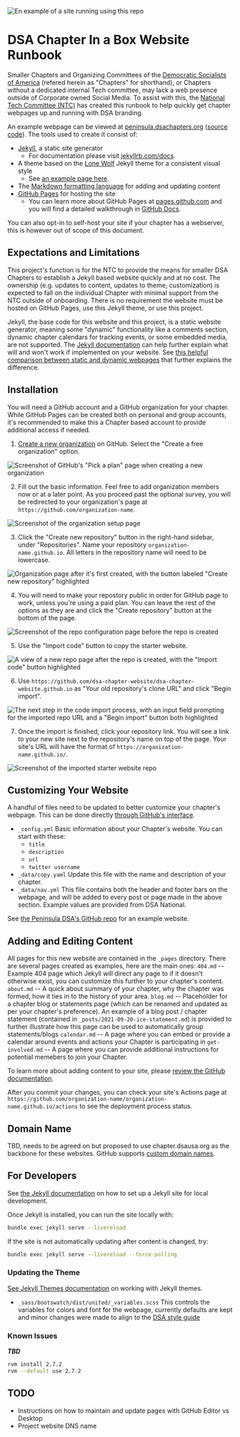 ![En example of a site running using this repo](readme-assets/thumbnail.png)

# DSA Chapter In a Box Website Runbook


Smaller Chapters and Organizing Committees of the [Democratic Socialists of America](https://www.dsausa.org/) (refered herein as "Chapters" for shorthand), or Chapters without a dedicated internal Tech committee, may lack a web presence outside of Corporate owned Social Media. To assist with this, the [National Tech Committee (NTC)](https://tech.dsausa.org/) has created this runbook to help quickly get chapter webpages up and running with DSA branding.

An example webpage can be viewed at [peninsula.dsachapters.org](https://peninsula.dsachapters.org/) ([source code](https://github.com/peninsuladsa-ntc/peninsuladsa-ntc.github.io)). The tools used to create it consist of:

- [Jekyll](https://jekyllrb.com/), a static site generator
    - For documentation please visit [jekyllrb.com/docs](https://jekyllrb.com/docs).
- A theme based on the [Lone Wolf](https://github.com/manid2/lone-wolf-theme) Jekyll theme for a consistent visual style
    - See [an example page here](https://manid2.github.io/lone-wolf-theme/).
- The [Markdown formatting language](https://daringfireball.net/projects/markdown/basics) for adding and updating content
- [GitHub Pages](https://docs.github.com/en/pages) for hosting the site
    - You can learn more about GitHub Pages at [pages.github.com](https://pages.github.com/) and you will find a detailed walkthrough in [GitHub Docs](https://docs.github.com/en/pages).

You can also opt-in to self-host your site if your chapter has a webserver, this is however out of scope of this document.

## Expectations and Limitations

This project's function is for the NTC to provide the means for smaller DSA Chapters to establish a Jekyll based website quickly and at no cost. The ownership (e.g. updates to content, updates to theme, customization) is expected to fall on the individual Chapter with minimal support from the NTC outside of onboarding. There is no requirement the website must be hosted on GitHub Pages, use this Jekyll theme, or use this project.

Jekyll, the base code for this website and this project, is a static website generator, meaning some "dynamic" functionality like a comments section, dynamic chapter calendars for tracking events, or some embedded media, are not supported. The [Jekyll documentation](https://jekyllrb.com/docs) can help further explain what will and won't work if implemented on your website. See [this helpful comparison between static and dynamic webpages](https://about.gitlab.com/blog/2016/06/03/ssg-overview-gitlab-pages-part-1-dynamic-x-static/) that further explains the difference.

## Installation

You will need a GitHub account and a GitHub organization for your chapter. While GitHub Pages can be created both on personal and group accounts, it's recommended to make this a Chapter based account to provide additional access if needed.

1. [Create a new organization](https://github.com/organizations/plan) on GitHub. Select the "Create a free organization" option.

![Screenshot of GitHub's "Pick a plan" page when creating a new organization](readme-assets/create-organization.png)

2. Fill out the basic information. Feel free to add organization members now or at a later point. As you proceed past the optional survey, you will be redirected to your organization's page at `https://github.com/organization-name`.

![Screenshot of the organization setup page](readme-assets/create-organization-details.png)

3. Click the "Create new repository" button in the right-hand sidebar, under "Repositories". Name your repository `organization-name.github.io`. All letters in the repository name will need to be lowercase.

![Organization page after it's first created, with the button labeled "Create new repository" highlighted](readme-assets/create-new-repo.png)

4. You will need to make your repostory public in order for GitHub page to work, unless you're using a paid plan. You can leave the rest of the options as they are and click the "Create repository" button at the bottom of the page.

![Screenshot of the repo configuration page before the repo is created](readme-assets/create-new-repo-details.png)

5. Use the "Import code" button to copy the starter website.

![A view of a new repo page after the repo is created, with the "Import code" button highlighted](readme-assets/import-starter-site.png)


6. Use `https://github.com/dsa-chapter-website/dsa-chapter-website.github.io` as "Your old repository's clone URL" and click "Begin import".

![The next step in the code import process, with an input field prompting for the imported repo URL and a "Begin import" button both highlighted](readme-assets/import-starter-site-begin-import.png)


7. Once the import is finished, click your repository link. You will see a link to your new site next to the repository's name on top of the page. Your site's URL will have the format of `https://organization-name.github.io/`.

![Screenshot of the imported starter website repo](readme-assets/site-preview.png)

## Customizing Your Website

A handful of files need to be updated to better customize your chapter's webpage. This can be done directly [through GitHub's interface](https://docs.github.com/en/repositories/working-with-files/managing-files/editing-files).

- `_config.yml` Basic information about your Chapter's website. You can start with these:
    - `title`
    - `description`
    - `url`
    - `twitter username`
- `_data/copy.yaml` Update this file with the name and description of your chapter. 
- `_data/nav.yml` This file contains both the header and footer bars on the webpage, and will be added to every post or page made in the above section. Example values are provided from DSA National.  

See [the Peninsula DSA's GitHub repo](https://github.com/peninsuladsa-ntc/peninsuladsa-ntc.github.io) for an example website.

## Adding and Editing Content

All pages for this new website are contained in the `_pages` directory. There are several pages created as examples, here are the main ones:
`404.md` -- Example 404 page which Jekyll will direct any page to if it doesn't otherwise exist, you can customize this further to your chapter's content.
`about.md` -- A quick about summary of your chapter, why the chapter was formed, how it ties in to the history of your area.
`blog.md` -- Placeholder for a chapter blog or statements page (which can be renamed and updated as per your chapter's preference). An example of a blog post / chapter statement (contained in `_posts/2021-09-20-ice-statement.md`) is provided to further illustrate how this page can be used to automatically group statements/blogs
`calendar.md` -- A page where you can embed or provide a calendar around events and actions your Chapter is participating in
`get-involved.md` -- A page where you can provide additional instructions for potential memebers to join your Chapter.

To learn more about adding content to your site, please [review the GitHub documentation](https://docs.github.com/en/pages/setting-up-a-github-pages-site-with-jekyll/adding-content-to-your-github-pages-site-using-jekyll).

After you commit your changes, you can check your site's Actions page at `https://github.com/organization-name/organization-name.github.io/actions` to see the deployment process status.



## Domain Name

TBD, needs to be agreed on but proposed to use chapter.dsausa.org as the backbone for these websites. GitHub supports [custom domain names](https://docs.github.com/en/pages/configuring-a-custom-domain-for-your-github-pages-site).

## For Developers

See [the Jekyll documentation](https://jekyllrb.com/docs/) on how to set up a Jekyll site for local development.

Once Jekyll is installed, you can run the site locally with:

```sh
bundle exec jekyll serve --livereload
```

If the site is not automatically updating after content is changed, try:

```sh
bundle exec jekyll serve --livereload --force-polling
```

### Updating the Theme


[See Jekyll Themes documentation](https://jekyllrb.com/docs/themes/) on working with Jekyll themes.

- `_sass/bootswatch/dist/united/_variables.scss` This controls the variables for colors and font for the webpage, currently defaults are kept and minor changes were made to align to the [DSA style guide](https://design.dsausa.org/national-identity/color-palette/)


### Known Issues

***TBD***

```sh
rvm install 2.7.2
rvm --default use 2.7.2
```

## TODO

* Instructions on how to maintain and update pages with GitHub Editor vs Desktop
* Project website DNS name
